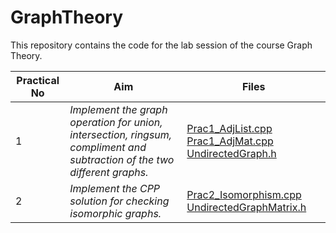 # GraphTheory

This repository contains the code for the lab session of the course Graph Theory.

| Practical No | Aim              |Files      |
|--------------|------------------|-----------|
| 1 | _Implement the graph operation for union, intersection, ringsum, compliment and subtraction of the two different graphs._ | [Prac1_AdjList.cpp](./Prac1_AdjList.cpp) [Prac1_AdjMat.cpp](./Prac1_AdjMat.cpp) [UndirectedGraph.h](./UndirectedGraph.h) |
| 2 | _Implement the CPP solution for checking isomorphic graphs._ | [Prac2_Isomorphism.cpp](./Prac2_Isomorphism.cpp) [UndirectedGraphMatrix.h](./UndirectedGraphMatrix.h) |
